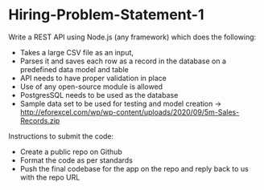 # Hiring-Problem-Statement-1

Write a REST API using Node.js (any framework) which does the following:

* Takes a large CSV file as an input,
* Parses it and saves each row as a record in the database on a predefined data model and table
* API needs to have proper validation in place
* Use of any open-source module is allowed
* PostgresSQL needs to be used as the database
* Sample data set to be used for testing and model creation -> http://eforexcel.com/wp/wp-content/uploads/2020/09/5m-Sales-Records.zip




Instructions to submit the code: 

* Create a public repo on Github
* Format the code as per standards
* Push the final codebase for the app on the repo and reply back to us with the repo URL
